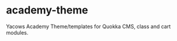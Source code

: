 academy-theme
=============

Yacows Academy Theme/templates for Quokka CMS, class and cart modules.
